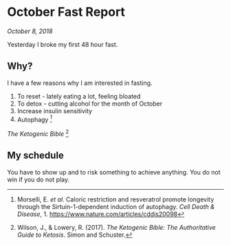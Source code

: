 October Fast Report
===============================================================================

*October 8, 2018*

Yesterday I broke my first 48 hour fast.


Why?
-------------------------------------------------------------------------------

I have a few reasons why I am interested in fasting.

1.  To reset - lately eating a lot, feeling bloated
2.  To detox - cutting alcohol for the month of October
3.  Increase insulin sensitivity
4.  Autophagy [^Morselli2010]

*The Ketogenic Bible* [^Wilson2017]

[^Wilson2017]: Wilson, J., & Lowery, R. (2017). *The Ketogenic Bible: The Authoritative Guide to Ketosis*. Simon and Schuster.
[^Morselli2010]: Morselli, E. *et al*. Caloric restriction and resveratrol promote longevity through the Sirtuin-1-dependent induction of autophagy. *Cell Death & Disease*, 1. <https://www.nature.com/articles/cddis20098>


My schedule
-------------------------------------------------------------------------------

You have to show up and to risk something to achieve anything.
You do not win if you do not play.


